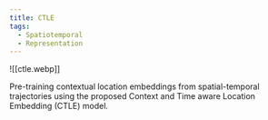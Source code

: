 ```yaml
---
title: CTLE
tags:
  - Spatiotemporal
  - Representation
---
```

![[ctle.webp]]

Pre-training contextual location embeddings from spatial-temporal trajectories using the proposed Context and Time aware Location Embedding (CTLE) model.